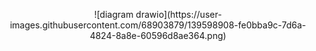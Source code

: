 <p align="center">
![diagram drawio](https://user-images.githubusercontent.com/68903879/139598908-fe0bba9c-7d6a-4824-8a8e-60596d8ae364.png)
</p>
